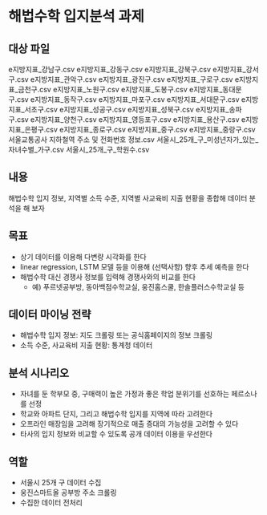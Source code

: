 # 해법수학 입지분석 과제
## 대상 파일
e지방지표_강남구.csv
e지방지표_강동구.csv
e지방지표_강북구.csv
e지방지표_강서구.csv
e지방지표_관악구.csv
e지방지표_광진구.csv
e지방지표_구로구.csv
e지방지표_금천구.csv
e지방지표_노원구.csv
e지방지표_도봉구.csv
e지방지표_동대문구.csv
e지방지표_동작구.csv
e지방지표_마포구.csv
e지방지표_서대문구.csv
e지방지표_서초구.csv
e지방지표_성공구.csv
e지방지표_성북구.csv
e지방지표_송파구.csv
e지방지표_양천구.csv
e지방지표_영등포구.csv
e지방지표_용산구.csv
e지방지표_은평구.csv
e지방지표_종로구.csv
e지방지표_중구.csv
e지방지표_중랑구.csv
서울교통공사 지하철역 주소 및 전화번호 정보.csv
서울시_25개_구_미성년자가_있는_자녀수별_가구.csv
서울시_25개_구_학원수.csv


## 내용
해법수학 입지 정보, 지역별 소득 수준, 지역별 사교육비 지출 현황을 종합해 데이터 분석을 해 보자

## 목표
- 상기 데이터를 이용해 다변량 시각화를 한다
- linear regression, LSTM 모델 등을 이용해 (선택사항) 향후 추세 예측을 한다
- 해법수학 대신 경쟁사 정보를 입력해 경쟁사와의 비교를 한다
    - 예) 푸르넷공부방, 동아백점수학교실, 웅진홈스쿨, 한솔플러스수학교실 등

## 데이터 마이닝 전략
- 해법수학 입지 정보: 지도 크롤링 또는 공식홈페이지의 정보 크롤링
- 소득 수준, 사교육비 지출 현황: 통계청 데이터

## 분석 시나리오
- 자녀를 둔 학부모 중, 구매력이 높은 가정과 좋은 학업 분위기를 선호하는 페르소나를 선정
- 학교와 아파트 단지, 그리고 해법수학 입지를 지역에 따라 고려한다
- 오프라인 매장임을 고려해 장기적으로 매출 증대의 가능성을 고려할 수 있다
- 타사의 입지 정보와 비교할 수 있도록 공개 데이터 이용을 우선한다 

## 역할
- 서울시 25개 구 데이터 수집
- 웅진스마트올 공부방 주소 크롤링
- 수집한 데이터 전처리